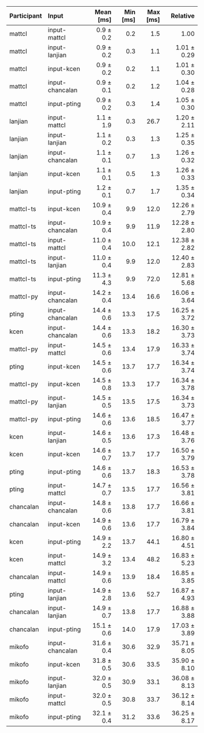 | Participant | Input | Mean [ms] | Min [ms] | Max [ms] | Relative |
|:---|:---|---:|---:|---:|---:|
| mattcl | input-mattcl | 0.9 ± 0.2 | 0.2 | 1.5 | 1.00 |
| mattcl | input-lanjian | 0.9 ± 0.2 | 0.3 | 1.1 | 1.01 ± 0.29 |
| mattcl | input-kcen | 0.9 ± 0.2 | 0.2 | 1.1 | 1.01 ± 0.30 |
| mattcl | input-chancalan | 0.9 ± 0.1 | 0.2 | 1.2 | 1.04 ± 0.28 |
| mattcl | input-pting | 0.9 ± 0.2 | 0.3 | 1.4 | 1.05 ± 0.30 |
| lanjian | input-mattcl | 1.1 ± 1.9 | 0.3 | 26.7 | 1.20 ± 2.11 |
| lanjian | input-lanjian | 1.1 ± 0.2 | 0.3 | 1.3 | 1.25 ± 0.35 |
| lanjian | input-chancalan | 1.1 ± 0.1 | 0.7 | 1.3 | 1.26 ± 0.32 |
| lanjian | input-kcen | 1.1 ± 0.1 | 0.5 | 1.3 | 1.26 ± 0.33 |
| lanjian | input-pting | 1.2 ± 0.1 | 0.7 | 1.7 | 1.35 ± 0.34 |
| mattcl-ts | input-kcen | 10.9 ± 0.4 | 9.9 | 12.0 | 12.26 ± 2.79 |
| mattcl-ts | input-chancalan | 10.9 ± 0.4 | 9.9 | 11.9 | 12.28 ± 2.80 |
| mattcl-ts | input-mattcl | 11.0 ± 0.4 | 10.0 | 12.1 | 12.38 ± 2.82 |
| mattcl-ts | input-lanjian | 11.0 ± 0.4 | 9.9 | 12.0 | 12.40 ± 2.83 |
| mattcl-ts | input-pting | 11.3 ± 4.3 | 9.9 | 72.0 | 12.81 ± 5.68 |
| mattcl-py | input-chancalan | 14.2 ± 0.4 | 13.4 | 16.6 | 16.06 ± 3.64 |
| pting | input-chancalan | 14.4 ± 0.6 | 13.3 | 17.5 | 16.25 ± 3.72 |
| kcen | input-chancalan | 14.4 ± 0.6 | 13.3 | 18.2 | 16.30 ± 3.73 |
| mattcl-py | input-mattcl | 14.5 ± 0.6 | 13.4 | 17.9 | 16.33 ± 3.74 |
| pting | input-kcen | 14.5 ± 0.6 | 13.7 | 17.7 | 16.34 ± 3.74 |
| mattcl-py | input-kcen | 14.5 ± 0.8 | 13.3 | 17.7 | 16.34 ± 3.78 |
| mattcl-py | input-lanjian | 14.5 ± 0.5 | 13.5 | 17.5 | 16.34 ± 3.73 |
| mattcl-py | input-pting | 14.6 ± 0.6 | 13.6 | 18.5 | 16.47 ± 3.77 |
| kcen | input-lanjian | 14.6 ± 0.5 | 13.6 | 17.3 | 16.48 ± 3.76 |
| kcen | input-kcen | 14.6 ± 0.7 | 13.7 | 17.7 | 16.50 ± 3.79 |
| pting | input-pting | 14.6 ± 0.6 | 13.7 | 18.3 | 16.53 ± 3.78 |
| pting | input-mattcl | 14.7 ± 0.7 | 13.5 | 17.7 | 16.56 ± 3.81 |
| chancalan | input-chancalan | 14.8 ± 0.6 | 13.8 | 17.7 | 16.66 ± 3.81 |
| chancalan | input-kcen | 14.9 ± 0.6 | 13.6 | 17.7 | 16.79 ± 3.84 |
| kcen | input-pting | 14.9 ± 2.2 | 13.7 | 44.1 | 16.80 ± 4.51 |
| kcen | input-mattcl | 14.9 ± 3.2 | 13.4 | 48.2 | 16.83 ± 5.23 |
| chancalan | input-mattcl | 14.9 ± 0.6 | 13.9 | 18.4 | 16.85 ± 3.85 |
| pting | input-lanjian | 14.9 ± 2.8 | 13.6 | 52.7 | 16.87 ± 4.93 |
| chancalan | input-lanjian | 14.9 ± 0.7 | 13.8 | 17.7 | 16.88 ± 3.88 |
| chancalan | input-pting | 15.1 ± 0.6 | 14.0 | 17.9 | 17.03 ± 3.89 |
| mikofo | input-chancalan | 31.6 ± 0.4 | 30.6 | 32.9 | 35.71 ± 8.05 |
| mikofo | input-kcen | 31.8 ± 0.5 | 30.6 | 33.5 | 35.90 ± 8.10 |
| mikofo | input-lanjian | 32.0 ± 0.5 | 30.9 | 33.1 | 36.08 ± 8.13 |
| mikofo | input-mattcl | 32.0 ± 0.5 | 30.8 | 33.7 | 36.12 ± 8.14 |
| mikofo | input-pting | 32.1 ± 0.4 | 31.2 | 33.6 | 36.25 ± 8.17 |
